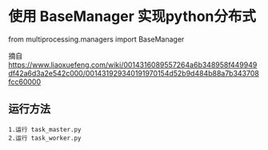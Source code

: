 # 使用 BaseManager 实现python分布式

from multiprocessing.managers import BaseManager

摘自 https://www.liaoxuefeng.com/wiki/0014316089557264a6b348958f449949df42a6d3a2e542c000/001431929340191970154d52b9d484b88a7b343708fcc60000

## 运行方法

```
1.运行 task_master.py
2.运行 task_worker.py
```
